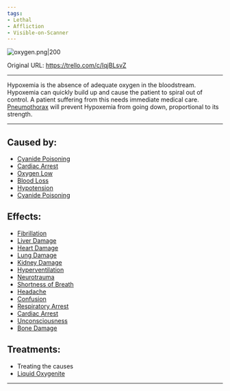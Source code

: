 ```yaml
---
tags:
- Lethal
- Affliction
- Visible-on-Scanner
---
```


![oxygen.png\|200](/Blood/Hypoxemia%20-%20Attachments/6718845db30472d958dd7bc9.png)

Original URL: https://trello.com/c/IqjBLsvZ

---

Hypoxemia is the absence of adequate oxygen in the bloodstream. Hypoxemia can quickly build up and cause the patient to spiral out of control. A patient suffering from this needs immediate medical care. [Pneumothorax](../Lungs/Pneumothorax.md) will prevent Hypoxemia from going down, proportional to its strength.

---

## Caused by:

- [Cyanide Poisoning](../Torso/Cyanide%20Poisoning.md)
- [Cardiac Arrest](../Heart/Cardiac%20Arrest.md)
- [Oxygen Low](../Lungs/Oxygen%20Low.md)
- [Blood Loss](Blood%20Loss.md)
- [Hypotension](Hypotension.md)
- [Cyanide Poisoning](../Torso/Cyanide%20Poisoning.md)

## Effects:

- [Fibrillation](../Heart/Fibrillation.md)
- [Liver Damage](../Torso/Liver%20Damage.md)
- [Heart Damage](../Heart/Heart%20Damage.md)
- [Lung Damage](../Lungs/Lung%20Damage.md)
- [Kidney Damage](../Torso/Kidney%20Damage.md)
- [Hyperventilation](../Lungs/Hyperventilation.md)
- [Neurotrauma](../Head_Brain/Neurotrauma.md)
- [Shortness of Breath](../Symptoms/Shortness%20of%20Breath.md)
- [Headache](../Symptoms/Headache.md)
- [Confusion](../Symptoms/Confusion%201.md)
- [Respiratory Arrest](../Lungs/Respiratory%20Arrest.md)
- [Cardiac Arrest](../Heart/Cardiac%20Arrest.md)
- [Unconsciousness](../Head_Brain/Unconsciousness.md)
- [Bone Damage](../Bones/Bone%20Damage.md)

## Treatments:

- Treating the causes
- [Liquid Oxygenite](../Items/Liquid%20Oxygenite.md)

---

